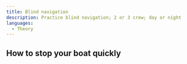 ```yaml
---
title: Blind navigation
description: Practice blind navigation; 2 or 3 crew; day or night
languages:
  - Theory
---
```



## How to stop your boat quickly
